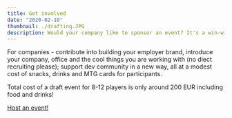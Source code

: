 ```yaml
---
title: Get involved
date: "2020-02-10"
thumbnail: ./drafting.JPG
description: Would your company like to sponsor an event? It's a win-win!
---
```


For companies - contribute into building your employer brand, introduce your company, office and the cool things you are working with (no diect recruiting please); support dev community in a new way, all at a modest cost of snacks, drinks and MTG cards for participants.

Total cost of a draft event for 8-12 players is only around 200 EUR including food and drinks!

[Host an event!](../about)


